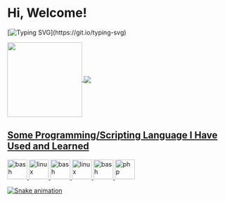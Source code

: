 # Hi, Welcome!
[![Typing SVG](https://readme-typing-svg.demolab.com?font=Fira+Code&size=25&duration=3000&pause=3000&color=00FF28&width=880&lines=No+technology+that's+connected+to+internet+is+unhackable.)](https://git.io/typing-svg)
<div>
  <a href="https://github.com/Mrp1r4t3">
   <img align="center" height="170" src="https://github-readme-stats.vercel.app/api/top-langs/?username=Mrp1r4t3&layout=compact&langs_count=16&theme=blue-green"/>
  <img align="center" src="https://github-readme-stats.vercel.app/api?username=Mrp1r4t3&show_icons=true&theme=blue-green&include_all_commits=true&count_private=true&hide=issues"/>
</div>

<h2>Some Programming/Scripting Language I Have Used and Learned</h2>
<p align="left">
<img src="https://cdn.jsdelivr.net/gh/devicons/devicon/icons/bash/bash-original.svg" alt="bash" width="45" height="45"/>
  <img src="https://cdn.jsdelivr.net/gh/devicons/devicon/icons/python/python-original.svg" alt="linux" width="45" height="45"/>
<img src="https://cdn.jsdelivr.net/gh/devicons/devicon/icons/c/c-original.svg" alt="bash" width="45" height="45"/>
  <img src="https://cdn.jsdelivr.net/gh/devicons/devicon/icons/perl/perl-original.svg" alt="linux" width="45" height="45"/>
<img src="https://cdn.jsdelivr.net/gh/devicons/devicon/icons/ruby/ruby-original.svg" alt="bash" width="45" height="45"/>
<img src="https://cdn.jsdelivr.net/gh/devicons/devicon/icons/php/php-original.svg" alt="php" width="45" height="45"/>
</p>
  
![Snake animation](https://github.com/eagrundy/eagrundy/blob/output/github-contribution-grid-snake.svg)
